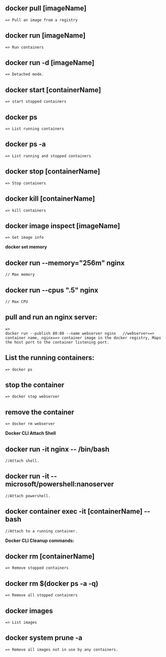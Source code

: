 ## docker pull [imageName]
    => Pull an image from a registry

## docker run [imageName]
    => Run containers

## docker run -d [imageName] 
    => Detached mode.

## docker start [containerName]
    => start stopped containers

## docker ps
    => List running containers

## docker ps -a
    => List running and stopped containers

## docker stop [containerName]
    => Stop containers

## docker kill [containerName]
    => kill containers

## docker image inspect  [imageName]
    => Get image info

**docker set memory**

## docker run --memory="256m" nginx        
    // Max memory

## docker run --cpus ".5" nginx
    // Max CPU


## pull and run an nginx server:
    =>
    docker run --publish 80:80 --name webserver nginx   //webserver==> container name, nginx==> container image in the docker registry, Maps the host port to the container listening port.

## List the running containers:
    => docker ps

## stop the container
    => docker stop webserver

## remove the container
    => docker rm webserver

**Docker CLI Attach Shell**

## docker run -it nginx -- /bin/bash
    //Attach shell.

## docker run -it --microsoft/powershell:nanoserver
    //Attach powershell.

## docker container exec -it [containerName] -- bash    
    //Attach to a running container.


**Docker CLI Cleanup commands:**

## docker rm [containerName]    
    => Remove stopped containers

## docker rm $(docker ps -a -q)
    => Remove all stopped containers

## docker images
    => List images

## docker system prune -a    
    => Remove all images not in use by any containers.



    
